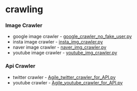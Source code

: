 # crawling
### Image Crawler 
- google image crawler - [google_crawler_no_fake_user.py](https://github.com/Ki-Sung/crawling/blob/main/img_crawler/google_crawler_no_fake_user.py)
- insta image crawler - [insta_img_crawler.py](https://github.com/Ki-Sung/crawling/blob/main/img_crawler/insta_img_crawler.py)
- naver image crawler - [naver_img_crawler.py](https://github.com/Ki-Sung/crawling/blob/main/img_crawler/naver_img_crawler.py)
- youtube image crawler - [youtube_img_crawler.py](https://github.com/Ki-Sung/crawling/blob/main/img_crawler/youtube_img_crawler.py)
### Api Crawler 
- twitter crawler - [Agile_twitter_crawler_for_API.py](https://github.com/Ki-Sung/crawling/blob/main/api_crawler/Agile_twitter_crawler_for_API.py)
- youtube crawler - [Agile_youtube_crawler_for_API.py](https://github.com/Ki-Sung/crawling/blob/main/api_crawler/Agile_youtube_crawler_for_API.py)
